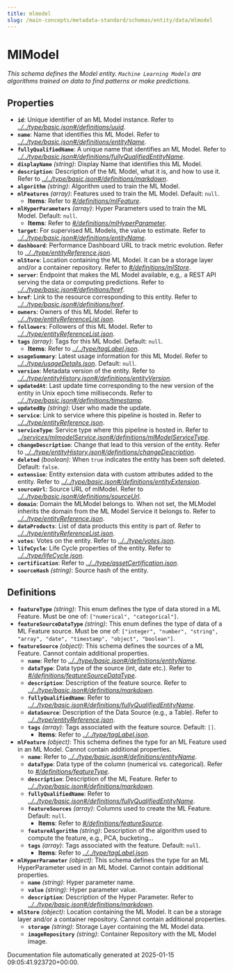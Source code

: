 ```yaml
---
title: mlmodel
slug: /main-concepts/metadata-standard/schemas/entity/data/mlmodel
---
```


# MlModel

*This schema defines the Model entity. `Machine Learning Models` are algorithms trained on data to find patterns or make predictions.*

## Properties

- **`id`**: Unique identifier of an ML Model instance. Refer to *[../../type/basic.json#/definitions/uuid](#/../type/basic.json#/definitions/uuid)*.
- **`name`**: Name that identifies this ML Model. Refer to *[../../type/basic.json#/definitions/entityName](#/../type/basic.json#/definitions/entityName)*.
- **`fullyQualifiedName`**: A unique name that identifies an ML Model. Refer to *[../../type/basic.json#/definitions/fullyQualifiedEntityName](#/../type/basic.json#/definitions/fullyQualifiedEntityName)*.
- **`displayName`** *(string)*: Display Name that identifies this ML Model.
- **`description`**: Description of the ML Model, what it is, and how to use it. Refer to *[../../type/basic.json#/definitions/markdown](#/../type/basic.json#/definitions/markdown)*.
- **`algorithm`** *(string)*: Algorithm used to train the ML Model.
- **`mlFeatures`** *(array)*: Features used to train the ML Model. Default: `null`.
  - **Items**: Refer to *[#/definitions/mlFeature](#definitions/mlFeature)*.
- **`mlHyperParameters`** *(array)*: Hyper Parameters used to train the ML Model. Default: `null`.
  - **Items**: Refer to *[#/definitions/mlHyperParameter](#definitions/mlHyperParameter)*.
- **`target`**: For supervised ML Models, the value to estimate. Refer to *[../../type/basic.json#/definitions/entityName](#/../type/basic.json#/definitions/entityName)*.
- **`dashboard`**: Performance Dashboard URL to track metric evolution. Refer to *[../../type/entityReference.json](#/../type/entityReference.json)*.
- **`mlStore`**: Location containing the ML Model. It can be a storage layer and/or a container repository. Refer to *[#/definitions/mlStore](#definitions/mlStore)*.
- **`server`**: Endpoint that makes the ML Model available, e.g,. a REST API serving the data or computing predictions. Refer to *[../../type/basic.json#/definitions/href](#/../type/basic.json#/definitions/href)*.
- **`href`**: Link to the resource corresponding to this entity. Refer to *[../../type/basic.json#/definitions/href](#/../type/basic.json#/definitions/href)*.
- **`owners`**: Owners of this ML Model. Refer to *[../../type/entityReferenceList.json](#/../type/entityReferenceList.json)*.
- **`followers`**: Followers of this ML Model. Refer to *[../../type/entityReferenceList.json](#/../type/entityReferenceList.json)*.
- **`tags`** *(array)*: Tags for this ML Model. Default: `null`.
  - **Items**: Refer to *[../../type/tagLabel.json](#/../type/tagLabel.json)*.
- **`usageSummary`**: Latest usage information for this ML Model. Refer to *[../../type/usageDetails.json](#/../type/usageDetails.json)*. Default: `null`.
- **`version`**: Metadata version of the entity. Refer to *[../../type/entityHistory.json#/definitions/entityVersion](#/../type/entityHistory.json#/definitions/entityVersion)*.
- **`updatedAt`**: Last update time corresponding to the new version of the entity in Unix epoch time milliseconds. Refer to *[../../type/basic.json#/definitions/timestamp](#/../type/basic.json#/definitions/timestamp)*.
- **`updatedBy`** *(string)*: User who made the update.
- **`service`**: Link to service where this pipeline is hosted in. Refer to *[../../type/entityReference.json](#/../type/entityReference.json)*.
- **`serviceType`**: Service type where this pipeline is hosted in. Refer to *[../services/mlmodelService.json#/definitions/mlModelServiceType](#/services/mlmodelService.json#/definitions/mlModelServiceType)*.
- **`changeDescription`**: Change that lead to this version of the entity. Refer to *[../../type/entityHistory.json#/definitions/changeDescription](#/../type/entityHistory.json#/definitions/changeDescription)*.
- **`deleted`** *(boolean)*: When `true` indicates the entity has been soft deleted. Default: `false`.
- **`extension`**: Entity extension data with custom attributes added to the entity. Refer to *[../../type/basic.json#/definitions/entityExtension](#/../type/basic.json#/definitions/entityExtension)*.
- **`sourceUrl`**: Source URL of mlModel. Refer to *[../../type/basic.json#/definitions/sourceUrl](#/../type/basic.json#/definitions/sourceUrl)*.
- **`domain`**: Domain the MLModel belongs to. When not set, the MLModel inherits the domain from the ML Model Service it belongs to. Refer to *[../../type/entityReference.json](#/../type/entityReference.json)*.
- **`dataProducts`**: List of data products this entity is part of. Refer to *[../../type/entityReferenceList.json](#/../type/entityReferenceList.json)*.
- **`votes`**: Votes on the entity. Refer to *[../../type/votes.json](#/../type/votes.json)*.
- **`lifeCycle`**: Life Cycle properties of the entity. Refer to *[../../type/lifeCycle.json](#/../type/lifeCycle.json)*.
- **`certification`**: Refer to *[../../type/assetCertification.json](#/../type/assetCertification.json)*.
- **`sourceHash`** *(string)*: Source hash of the entity.
## Definitions

- **`featureType`** *(string)*: This enum defines the type of data stored in a ML Feature. Must be one of: `["numerical", "categorical"]`.
- **`featureSourceDataType`** *(string)*: This enum defines the type of data of a ML Feature source. Must be one of: `["integer", "number", "string", "array", "date", "timestamp", "object", "boolean"]`.
- **`featureSource`** *(object)*: This schema defines the sources of a ML Feature. Cannot contain additional properties.
  - **`name`**: Refer to *[../../type/basic.json#/definitions/entityName](#/../type/basic.json#/definitions/entityName)*.
  - **`dataType`**: Data type of the source (int, date etc.). Refer to *[#/definitions/featureSourceDataType](#definitions/featureSourceDataType)*.
  - **`description`**: Description of the feature source. Refer to *[../../type/basic.json#/definitions/markdown](#/../type/basic.json#/definitions/markdown)*.
  - **`fullyQualifiedName`**: Refer to *[../../type/basic.json#/definitions/fullyQualifiedEntityName](#/../type/basic.json#/definitions/fullyQualifiedEntityName)*.
  - **`dataSource`**: Description of the Data Source (e.g., a Table). Refer to *[../../type/entityReference.json](#/../type/entityReference.json)*.
  - **`tags`** *(array)*: Tags associated with the feature source. Default: `[]`.
    - **Items**: Refer to *[../../type/tagLabel.json](#/../type/tagLabel.json)*.
- **`mlFeature`** *(object)*: This schema defines the type for an ML Feature used in an ML Model. Cannot contain additional properties.
  - **`name`**: Refer to *[../../type/basic.json#/definitions/entityName](#/../type/basic.json#/definitions/entityName)*.
  - **`dataType`**: Data type of the column (numerical vs. categorical). Refer to *[#/definitions/featureType](#definitions/featureType)*.
  - **`description`**: Description of the ML Feature. Refer to *[../../type/basic.json#/definitions/markdown](#/../type/basic.json#/definitions/markdown)*.
  - **`fullyQualifiedName`**: Refer to *[../../type/basic.json#/definitions/fullyQualifiedEntityName](#/../type/basic.json#/definitions/fullyQualifiedEntityName)*.
  - **`featureSources`** *(array)*: Columns used to create the ML Feature. Default: `null`.
    - **Items**: Refer to *[#/definitions/featureSource](#definitions/featureSource)*.
  - **`featureAlgorithm`** *(string)*: Description of the algorithm used to compute the feature, e.g., PCA, bucketing...
  - **`tags`** *(array)*: Tags associated with the feature. Default: `null`.
    - **Items**: Refer to *[../../type/tagLabel.json](#/../type/tagLabel.json)*.
- **`mlHyperParameter`** *(object)*: This schema defines the type for an ML HyperParameter used in an ML Model. Cannot contain additional properties.
  - **`name`** *(string)*: Hyper parameter name.
  - **`value`** *(string)*: Hyper parameter value.
  - **`description`**: Description of the Hyper Parameter. Refer to *[../../type/basic.json#/definitions/markdown](#/../type/basic.json#/definitions/markdown)*.
- **`mlStore`** *(object)*: Location containing the ML Model. It can be a storage layer and/or a container repository. Cannot contain additional properties.
  - **`storage`** *(string)*: Storage Layer containing the ML Model data.
  - **`imageRepository`** *(string)*: Container Repository with the ML Model image.


Documentation file automatically generated at 2025-01-15 09:05:41.923720+00:00.
